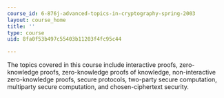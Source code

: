 ```yaml
---
course_id: 6-876j-advanced-topics-in-cryptography-spring-2003
layout: course_home
title: ''
type: course
uid: 8fa0f53b497c55403b11203f4fc95c44

---
```

The topics covered in this course include interactive proofs, zero-knowledge proofs, zero-knowledge proofs of knowledge, non-interactive zero-knowledge proofs, secure protocols, two-party secure computation, multiparty secure computation, and chosen-ciphertext security.

